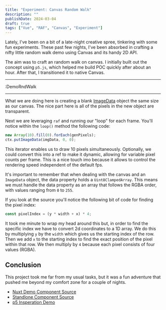 ```yaml
---
title: "Experiment: Canvas Random Walk"
description: ""
publishDate: 2024-03-04
draft: true
tags: ["Vue", "RAF", "Canvas", "Experiment"]
---
```


Lately, I've been on a bit of a late-night creative spree, tinkering with some fun experiments. These past few nights, I've been absorbed in crafting a nifty little random walk demo using Canvas and its handy 2D API.

The aim was to craft an random walk on canvas. I initially built out the concept using `p5.js`, which helped me build POC quickly after about an hour. After that, I transitioned it to native Canvas.

---

:DemoRndWalk

---

What we are doing here is creating a blank [ImageData](https://developer.mozilla.org/en-US/docs/Web/API/CanvasRenderingContext2D/createImageData) object the same size as our canvas. The nice part here is all of the pixels in the new object are transparent.

Next we are leveraging `raf` and running our "loop" for each frame. You'll notice within the `loop()` method the following code:

```js
new Array(10).fill(0).forEach(genPixels);
ctx.putImageData(imgData, 0, 0);
```

This iterator enables us to draw 10 pixels simultaneously. Optionally, we could convert this into a ref to make it dynamic, allowing for variable pixel counts per frame. This is a nice touch imo because it allows to control the rendering speed independent of the default fps.

It's important to remember that when dealing with the canvas and an `ImageData` object, the data property holds a `Uint8ClampedArray`. This means we must handle the data property as an array that follows the RGBA order, with values ranging from `0` to `255`.

If you look at the source you'll notice the following bit of code for finding the pixel index:

```js
const pixelIndex = (y * width + x) * 4;
```

It took me minute to wrap my head around this but, in order to find the specific index we have to convert 2d coordinates to a 1D array. We do this by multiplying `y` by the `width` which gives us the starting index of the row. Then we add `x` to the starting index to find the exact position of the pixel within that row. We then multiply by `4` because each pixel consists of four values (RGBA).

## Conclusion

This project took me far from my usual tasks, but it was a fun adventure that pushed me beyond my comfort zone for a couple of nights.

- [Nuxt Demo Component Source](https://github.com/utroda/personal-site/tree/main/components/content)
- [Standlone Component Source](https://github.com/utroda/vue3-random-walk)
- [p5 Insperation Demo](https://happycoding.io/tutorials/p5js/animation/random-walker)
